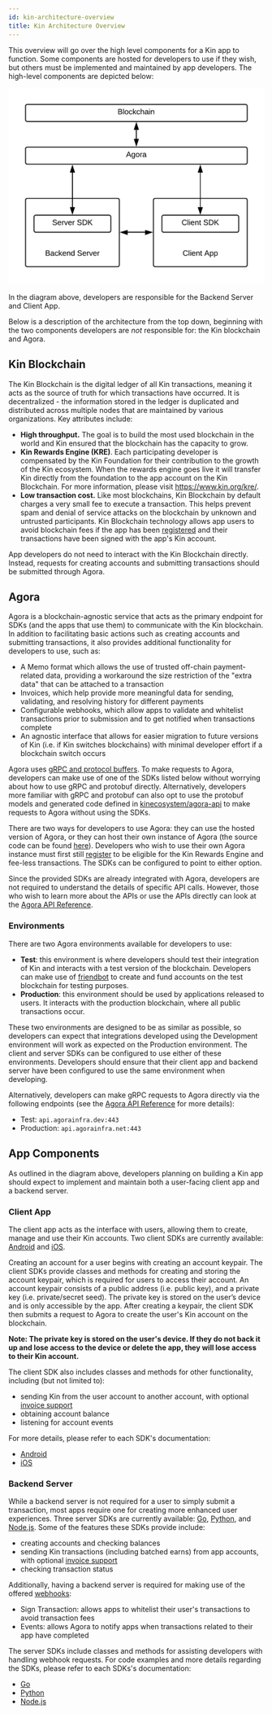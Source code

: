 ```yaml
---
id: kin-architecture-overview
title: Kin Architecture Overview
---
```


This overview will go over the high level components for a Kin app to function. Some components are hosted for developers to use if they wish, but others must be implemented and maintained by app developers. The high-level components are depicted below: 

![](../img/kin-architecture-overview.png)

In the diagram above, developers are responsible for the Backend Server and Client App.

Below is a description of the architecture from the top down, beginning with the two components developers are *not* responsible for: the Kin blockchain and Agora.

## Kin Blockchain

The Kin Blockchain is the digital ledger of all Kin transactions, meaning it acts as the source of truth for which transactions have occurred. It is decentralized -  the information stored in the ledger is duplicated and distributed across multiple nodes that are maintained by various organizations. Key attributes include:

- **High throughput.** The goal is to build the most used blockchain in the world and Kin ensured that the blockchain has the capacity to grow.
- **Kin Rewards Engine (KRE)**. Each participating developer is compensated by the Kin Foundation for their contribution to the growth of the Kin ecosystem. When the rewards engine goes live it will transfer Kin directly from the foundation to the app account on the Kin Blockchain. For more information, please visit https://www.kin.org/kre/.
- **Low transaction cost.** Like most blockchains, Kin Blockchain by default charges a very small fee to execute a transaction. This helps prevent spam and denial of service attacks on the blockchain by unknown and untrusted participants. Kin Blockchain technology allows app users to avoid blockchain fees if the app has been [registered](/app-registration) and their transactions have been signed with the app's Kin account.

App developers do not need to interact with the Kin Blockchain directly. Instead, requests for creating accounts and submitting transactions should be submitted through Agora. 

## Agora

Agora is a blockchain-agnostic service that acts as the primary endpoint for SDKs (and the apps that use them) to communicate with the Kin blockchain. In addition to facilitating basic actions such as creating accounts and submitting transactions, it also provides additional functionality for developers to use, such as:

- A Memo format which allows the use of trusted off-chain payment-related data, providing a workaround the size restriction of the "extra data" that can be attached to a transaction
- Invoices, which help provide more meaningful data for sending, validating, and resolving history for different payments
- Configurable webhooks, which allow apps to validate and whitelist transactions prior to submission and to get notified when transactions complete
- An agnostic interface that allows for easier migration to future versions of Kin (i.e. if Kin switches blockchains) with minimal developer effort if a blockchain switch occurs

Agora uses [gRPC and protocol buffers](https://grpc.io/docs/what-is-grpc/introduction/). To make requests to Agora, developers can make use of one of the SDKs listed below without worrying about how to use gRPC and protobuf directly. Alternatively, developers more familiar with gRPC and protobuf can also opt to use the protobuf models and generated code defined in [kinecosystem/agora-api](http://github.com/kinecosystem/agora-api) to make requests to Agora without using the SDKs.

There are two ways for developers to use Agora: they can use the hosted version of Agora, or they can host their own instance of Agora (the source code can be found [here](http://github.com/kinecosystem/agora)). Developers who wish to use their own Agora instance must first still [register](/app-registration) to be eligible for the Kin Rewards Engine and fee-less transactions. The SDKs can be configured to point to either option.

Since the provided SDKs are already integrated with Agora, developers are not required to understand the details of specific API calls. However, those who wish to learn more about the APIs or use the APIs directly can look at the [Agora API Reference](agora/api).

### Environments

There are two Agora environments available for developers to use:

- **Test**: this environment is where developers should test their integration of Kin and interacts with a test version of the blockchain. Developers can make use of [friendbot](/friendbot) to create and fund accounts on the test blockchain for testing purposes. 
- **Production**: this environment should be used by applications released to users. It interacts with the production blockchain, where all public transactions occur.

These two environments are designed to be as similar as possible, so developers can expect that integrations developed using the Development environment will work as expected on the Production environment. The client and server SDKs can be configured to use either of these environments. Developers should ensure that their client app and backend server have been configured to use the same environment when developing.

Alternatively, developers can make gRPC requests to Agora directly via the following endpoints (see the [Agora API Reference](agora/api) for more details): 

- Test: `api.agorainfra.dev:443`
- Production: `api.agorainfra.net:443`

## App Components

As outlined in the diagram above, developers planning on building a Kin app should expect to implement and maintain both a user-facing client app and a backend server. 

### Client App

The client app acts as the interface with users, allowing them to create, manage and use their Kin accounts. Two client SDKs are currently available: [Android](https://github.com/kinecosystem/kin-android) and [iOS](https://github.com/kinecosystem/kin-ios).

Creating an account for a user begins with creating an account keypair. The client SDKs provide classes and methods for creating and storing the account keypair, which is required for users to access their account. An account keypair consists of a public address (i.e. public key), and a private key (i.e. private/secret seed). The private key is stored on the user’s device and is only accessible by the app. After creating a keypair, the client SDK then submits a request to Agora to create the user's Kin account on the blockchain.

**Note: The private key is stored on the user's device. If they do not back it up and lose access to the device or delete the app, they will lose access to their Kin account.**

The client SDK also includes classes and methods for other functionality, including (but not limited to):

- sending Kin from the user account to another account, with optional [invoice support](/how-it-works#invoices)
- obtaining account balance
- listening for account events

For more details, please refer to each SDK's documentation:
- [Android](https://github.com/kinecosystem/kin-android)
- [iOS](https://github.com/kinecosystem/kin-ios)

### Backend Server

While a backend server is not required for a user to simply submit a transaction, most apps require one for creating more enhanced user experiences. Three server SDKs are currently available: [Go](https://github.com/kinecosystem/agora), [Python](https://github.com/kinecosystem/kin-python), and [Node.js](https://github.com/kinecosystem/kin-node). Some of the features these SDKs provide include:

- creating accounts and checking balances
- sending Kin transactions (including batched earns) from app accounts, with optional [invoice support](/how-it-works#invoices)
- checking transaction status

Additionally, having a backend server is required for making use of the offered [webhooks](/how-it-works#webhooks):

- Sign Transaction: allows apps to whitelist their user's transactions to avoid transaction fees
- Events: allows Agora to notify apps when transactions related to their app have completed

The server SDKs include classes and methods for assisting developers with handling webhook requests. For code examples and more details regarding the SDKs, please refer to each SDKs's documentation:
- [Go](https://github.com/kinecosystem/agora)
- [Python](https://github.com/kinecosystem/kin-python)
- [Node.js](https://github.com/kinecosystem/kin-node)

